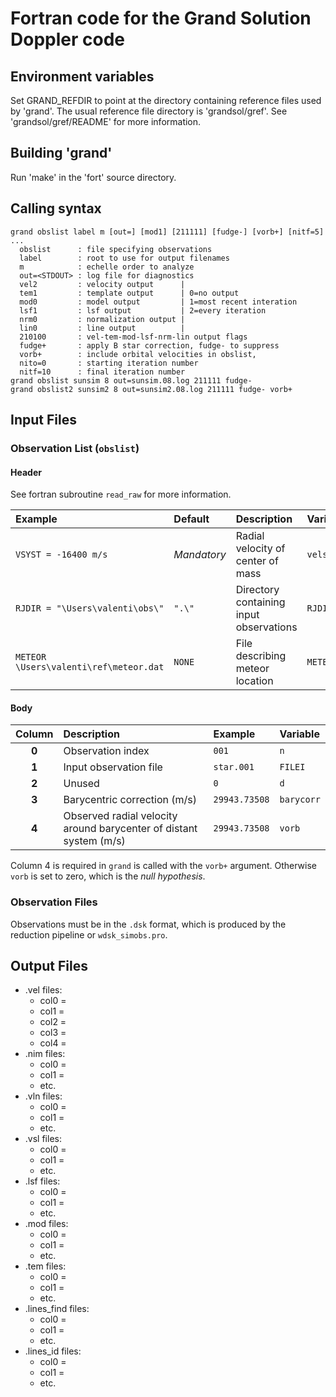# Fortran code for the Grand Solution Doppler code

## Environment variables

Set GRAND_REFDIR to point at the directory containing reference files used
by 'grand'. The usual reference file directory is 'grandsol/gref'.
See 'grandsol/gref/README' for more information.


## Building 'grand'

Run 'make' in the 'fort' source directory.


## Calling syntax
```
grand obslist label m [out=] [mod1] [211111] [fudge-] [vorb+] [nitf=5] ...
  obslist      : file specifying observations
  label        : root to use for output filenames
  m            : echelle order to analyze
  out=<STDOUT> : log file for diagnostics
  vel2         : velocity output      | 
  tem1         : template output      | 0=no output
  mod0         : model output         | 1=most recent interation
  lsf1         : lsf output           | 2=every iteration
  nrm0         : normalization output | 
  lin0         : line output          | 
  210100       : vel-tem-mod-lsf-nrm-lin output flags
  fudge+       : apply B star correction, fudge- to suppress
  vorb+        : include orbital velocities in obslist, 
  nito=0       : starting iteration number
  nitf=10      : final iteration number
grand obslist sunsim 8 out=sunsim.08.log 211111 fudge-
grand obslist2 sunsim2 8 out=sunsim2.08.log 211111 fudge- vorb+
```


## Input Files
### Observation List (`obslist`)
#### Header

See fortran subroutine `read_raw` for more information.

| **Example** | **Default** | **Description** | **Variable** |
| :--- | :--- | :--- | :--- |
| `VSYST = -16400 m/s` | *Mandatory* | Radial velocity of center of mass | `velsys` |
| `RJDIR = "\Users\valenti\obs\"` | `".\"` | Directory containing input observations | `RJDIR` |
| `METEOR \Users\valenti\ref\meteor.dat` | `NONE` | File describing meteor location | `METEORFILE` |

#### Body

| **Column** | **Description** | **Example** | **Variable** |
| :---: | :--- | :--- | :--- |
| **0** | Observation index | `001` | `n` |
| **1** | Input observation file | `star.001` | `FILEI` |
| **2** | Unused | `0` | `d` |
| **3** | Barycentric correction (m/s) | `29943.73508` | `barycorr` |
| **4** | Observed radial velocity around barycenter of distant system (m/s) | `29943.73508` | `vorb` |

Column 4 is required in `grand` is called with the `vorb+` argument.
Otherwise `vorb` is set to zero, which is the _null hypothesis_.

### Observation Files

Observations must be in the `.dsk` format, which is produced by the reduction pipeline or `wdsk_simobs.pro`.

## Output Files
- .vel files:
  - col0 = 
  - col1 = 
  - col2 = 
  - col3 = 
  - col4 =
- .nim files:
  - col0 = 
  - col1 = 
  - etc.
- .vln files:
  - col0 = 
  - col1 = 
  - etc.
- .vsl files:
  - col0 = 
  - col1 = 
  - etc.
- .lsf files:
  - col0 = 
  - col1 = 
  - etc.
- .mod files:
  - col0 = 
  - col1 = 
  - etc.
- .tem files:
  - col0 = 
  - col1 = 
  - etc.
- .lines_find files:
  - col0 = 
  - col1 = 
  - etc.
- .lines_id files:
  - col0 = 
  - col1 = 
  - etc.

